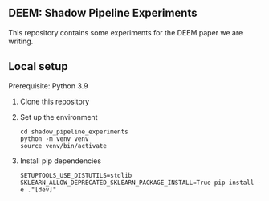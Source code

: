 
## DEEM: Shadow Pipeline Experiments

This repository contains some experiments for the DEEM paper we are writing.


## Local setup

Prerequisite: Python 3.9

1. Clone this repository
2. Set up the environment

	`cd shadow_pipeline_experiments` <br>
	`python -m venv venv` <br>
	`source venv/bin/activate` <br>
	
3. Install pip dependencies 

    `SETUPTOOLS_USE_DISTUTILS=stdlib SKLEARN_ALLOW_DEPRECATED_SKLEARN_PACKAGE_INSTALL=True pip install -e ."[dev]"` <br>
